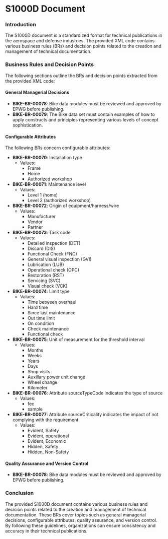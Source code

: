 S1000D Document
================

### Introduction

The S1000D document is a standardized format for technical publications in the aerospace and defense industries. The provided XML code contains various business rules (BRs) and decision points related to the creation and management of technical documentation.

### Business Rules and Decision Points

The following sections outline the BRs and decision points extracted from the provided XML code:

#### General Managerial Decisions

* **BIKE-BR-00078**: Bike data modules must be reviewed and approved by EPWG before publishing.
* **BIKE-BR-00079**: The Bike data set must contain examples of how to apply constructs and principles representing various levels of concept sophistication.

#### Configurable Attributes

The following BRs concern configurable attributes:

* **BIKE-BR-00070**: Installation type
	+ Values:
		- Frame
		- Home
		- Authorized workshop
* **BIKE-BR-00071**: Maintenance level
	+ Values:
		- Level 1 (home)
		- Level 2 (authorized workshop)
* **BIKE-BR-00072**: Origin of equipment/harness/wire
	+ Values:
		- Manufacturer
		- Vendor
		- Partner
* **BIKE-BR-00073**: Task code
	+ Values:
		- Detailed inspection (DET)
		- Discard (DIS)
		- Functional Check (FNC)
		- General visual inspection (GVI)
		- Lubrication (LUB)
		- Operational check (OPC)
		- Restoration (RST)
		- Servicing (SVC)
		- Visual check (VCK)
* **BIKE-BR-00074**: Limit type
	+ Values:
		- Time between overhaul
		- Hard time
		- Since last maintenance
		- Out time limit
		- On condition
		- Check maintenance
		- Functional check
* **BIKE-BR-00075**: Unit of measurement for the threshold interval
	+ Values:
		- Months
		- Weeks
		- Years
		- Days
		- Shop visits
		- Auxiliary power unit change
		- Wheel change
		- Kilometer
* **BIKE-BR-00076**: Attribute sourceTypeCode indicates the type of source
	+ Values:
		- fec
		- sample
* **BIKE-BR-00077**: Attribute sourceCriticality indicates the impact of not complying with the requirement
	+ Values:
		- Evident, Safety
		- Evident, operational
		- Evident, Economic
		- Hidden, Safety
		- Hidden, Non-Safety

#### Quality Assurance and Version Control

* **BIKE-BR-00078**: Bike data modules must be reviewed and approved by EPWG before publishing.

### Conclusion

The provided S1000D document contains various business rules and decision points related to the creation and management of technical documentation. These BRs cover topics such as general managerial decisions, configurable attributes, quality assurance, and version control. By following these guidelines, organizations can ensure consistency and accuracy in their technical publications.